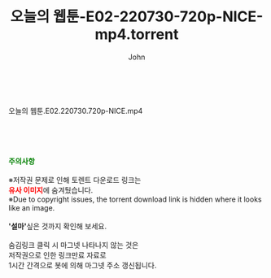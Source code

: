 ﻿---
layout: post
title:  "오늘의 웹툰-E02-220730-720p-NICE-mp4.torrent"
author: John
categories: [ 드라마 ]
tags: [  ]
image:  
description: "오늘의 웹툰-E02-220730-720p-NICE-mp4 torrent 정보 공유"
toc: true
toc_sticky: true
---

<br>
<div class="view-img">
<a class="view_image" href="https://torrentmobile60.com/bbs/view_image.php?fn=%2Fdata%2Ffile%2Fdrama%2F2345726642_iAkFv1cM_3c73ccb43e0a3d974e9fcf42e4e68894e1e7930d.jpg" target="_blank"><img alt="" class="img-tag" content="https://torrentmobile60.com/data/file/drama/2345726642_iAkFv1cM_3c73ccb43e0a3d974e9fcf42e4e68894e1e7930d.jpg" itemprop="image" src="https://torrentmobile60.com/data/file/drama/2345726642_iAkFv1cM_3c73ccb43e0a3d974e9fcf42e4e68894e1e7930d.jpg"/></a></div><div class="view-content" itemprop="description">
<p>오늘의 웹툰.E02.220730.720p-NICE.mp4<br/></p> </div>
    
<br><br><br>
<p data-ke-size="size16"><b><span style="color: green;">주의사항</span></b><br /><br />※저작권 문제로 인해 토렌트 다운로드 링크는<br /><b><span style="color: red;">유사 이미지</span></b>에 숨겨뒀습니다.<br />※Due to copyright issues, the torrent download link is hidden where it looks like an image.<br /><br /><b>'설마'</b>싶은 것까지 확인해 보세요.<br /><br />숨김링크 클릭 시 마그넷 나타나지 않는 것은<br />저작권으로 인한 링크만료 자료로<br />1시간 간격으로 봇에 의해 마그넷 주소 갱신됩니다.</p>

